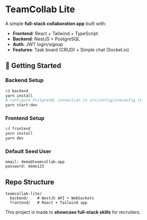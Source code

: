 # TeamCollab Lite

A simple **full-stack collaboration app** built with:

- **Frontend**: React + Tailwind + TypeScript
- **Backend**: NestJS + PostgreSQL
- **Auth**: JWT login/signup
- **Features**: Task board (CRUD) + Simple chat (Socket.io)

## 🚀 Getting Started

### Backend Setup

```bash
cd backend
yarn install
# configure PostgreSQL connection in src/config/ormconfig.ts
yarn start:dev
```

### Frontend Setup

```bash
cd frontend
yarn install
yarn dev
```

### Default Seed User

```
email: demo@teamcollab.app
password: demo123
```

## Repo Structure

```
teamcollab-lite/
  backend/    # NestJS API + WebSockets
  frontend/   # React + Tailwind app
```

This project is made to **showcase full-stack skills** for recruiters.
